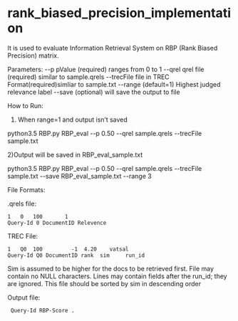 ﻿# rank_biased_precision_implementation
It is used to evaluate Information Retrieval System on RBP (Rank Biased Precision) matrix.

Parameters:
--p         pValue (required) ranges from 0 to 1
--qrel      qrel file (required) similar to sample.qrels
--trecFile  file in TREC Format(required)simliar to sample.txt 
--range     (default=1) Highest judged relevance label
--save      (optional) will save the output to file

How to Run:

1) When range=1 and output isn’t saved

python3.5 RBP.py RBP_eval --p 0.50 --qrel sample.qrels --trecFile sample.txt

2)Output will be saved in RBP_eval_sample.txt

python3.5 RBP.py RBP_eval --p 0.50 --qrel sample.qrels --trecFile sample.txt --save RBP_eval_sample.txt --range 3


File Formats:

.qrels file:

	1   0   100       1
    Query-Id 0 DocumentID Relevence

TREC File:

	1   Q0  100         -1  4.20    vatsal
    Query-Id Q0 DocumentID rank  sim     run_id
Sim is assumed to be higher for the docs to be retrieved first. 
File may contain no NULL characters. 
Lines may contain fields after the run_id; they are ignored.
This file should be sorted by sim in descending order

Output file: 
     
     Query-Id RBP-Score .

